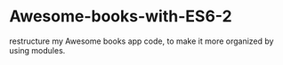 # Awesome-books-with-ES6-2
restructure my Awesome books app code, to make it more organized by using modules.

